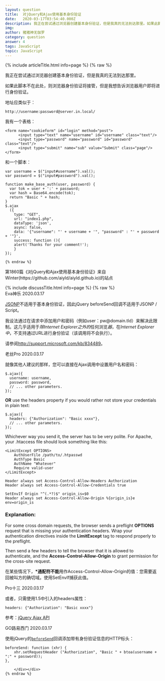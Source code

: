 ```yaml
---
layout: question
title:  对jQuery和Ajax使用基本身份验证
date:   2020-03-17T03:54:40.000Z
description: 我正在尝试通过浏览器创建基本身份验证，但是我真的无法到达那里。如果此脚本不在此处，则浏览器身份验证将接管，但是我想告诉浏览器用户即将进行身份验证。...
img: 
author: 猪猪神无伽罗
category: question
answer: 4
tags: JavaScript
topic: JavaScript
---
```

<div class="article-root">
  <div class="article">
    {% include articleTitle.html info=page %}
    {% raw %}
    <div class="article-content"><p><font style="vertical-align: inherit;"><font style="vertical-align: inherit;">我正在尝试通过浏览器创建基本身份验证，但是我真的无法到达那里。</font></font></p>

<p><font style="vertical-align: inherit;"><font style="vertical-align: inherit;">如果此脚本不在此处，则浏览器身份验证将接管，但是我想告诉浏览器用户即将进行身份验证。</font></font></p>

<p><font style="vertical-align: inherit;"><font style="vertical-align: inherit;">地址应类似于：</font></font></p>

<pre><code>http://username:password@server.in.local/
</code></pre>

<p><font style="vertical-align: inherit;"><font style="vertical-align: inherit;">我有一个表格：</font></font></p>

<pre><code>&lt;form name="cookieform" id="login" method="post"&gt;<font></font>
      &lt;input type="text" name="username" id="username" class="text"/&gt;<font></font>
      &lt;input type="password" name="password" id="password" class="text"/&gt;<font></font>
      &lt;input type="submit" name="sub" value="Submit" class="page"/&gt;<font></font>
&lt;/form&gt;<font></font>
</code></pre>

<p><font style="vertical-align: inherit;"><font style="vertical-align: inherit;">和一个脚本：</font></font></p>

<pre><code>var username = $("input#username").val();<font></font>
var password = $("input#password").val();<font></font>
<font></font>
function make_base_auth(user, password) {<font></font>
  var tok = user + ':' + password;<font></font>
  var hash = Base64.encode(tok);<font></font>
  return "Basic " + hash;<font></font>
}<font></font>
$.ajax<font></font>
  ({<font></font>
    type: "GET",<font></font>
    url: "index1.php",<font></font>
    dataType: 'json',<font></font>
    async: false,<font></font>
    data: '{"username": "' + username + '", "password" : "' + password + '"}',<font></font>
    success: function (){<font></font>
    alert('Thanks for your comment!');<font></font>
    }<font></font>
});<font></font>
</code></pre></div>
    {% endraw %}
  </div>
  <p class="winter_mark">第1860篇《对jQuery和Ajax使用基本身份验证》来自Winter(https://github.com/aiyld/aiyld.github.io)的站点</p>
  <div class="discuss-wrapper">
    {% include discussTitle.html info=page %}
    {% raw %}
    <div class="discuss-item">
        <div class="discuss-parent">
          <div class="discuss-meta">
            <span class="discuss-user">Eva神乐</span>
            <span class="discuss-time">2020.03.17</span>
          </div>
          <div class="discuss-comment"><p><a href="http://en.wikipedia.org/wiki/JSONP" rel="nofollow noreferrer"><font style="vertical-align: inherit;"><font style="vertical-align: inherit;">JSONP</font></font></a><font style="vertical-align: inherit;"><font style="vertical-align: inherit;">不适用于基本身份验证，因此jQuery beforeSend回调不适用于JSONP / Script。</font></font></p>

<p><font style="vertical-align: inherit;"><font style="vertical-align: inherit;">我设法通过在请求中添加用户和密码（例如user：pw@domain.tld）来解决此限制。</font><font style="vertical-align: inherit;">这几乎适用于</font></font><em><font style="vertical-align: inherit;"><font style="vertical-align: inherit;">除Internet Explorer之外的</font></font></em><font style="vertical-align: inherit;"><font style="vertical-align: inherit;">任何浏览</font><em><font style="vertical-align: inherit;">器</font></em><font style="vertical-align: inherit;">，在</font><em><font style="vertical-align: inherit;">Internet Explorer中</font></em><font style="vertical-align: inherit;">，不支持通过URL进行身份验证（该调用将不会执行）。</font></font></p>

<p><font style="vertical-align: inherit;"><font style="vertical-align: inherit;">请参阅</font></font><a href="http://support.microsoft.com/kb/834489" rel="nofollow noreferrer"><font style="vertical-align: inherit;"><font style="vertical-align: inherit;">http://support.microsoft.com/kb/834489</font></font></a><font style="vertical-align: inherit;"><font style="vertical-align: inherit;">。</font></font></p></div>
        </div></div><div class="discuss-item">
        <div class="discuss-parent">
          <div class="discuss-meta">
            <span class="discuss-user">老丝Pro</span>
            <span class="discuss-time">2020.03.17</span>
          </div>
          <div class="discuss-comment"><p><font style="vertical-align: inherit;"><font style="vertical-align: inherit;">就像其他人建议的那样，您可以直接在Ajax调用中设置用户名和密码：</font></font></p>

<pre><code>$.ajax({<font></font>
  username: username,<font></font>
  password: password,<font></font>
  // ... other parameters.<font></font>
});<font></font>
</code></pre>

<p><strong>OR</strong> use the headers property if you would rather not store your credentials in plain text:</p>

<pre><code>$.ajax({<font></font>
  headers: {"Authorization": "Basic xxxx"},<font></font>
  // ... other parameters.<font></font>
});<font></font>
</code></pre>

<p>Whichever way you send it, the server has to be very polite. For Apache, your .htaccess file should look something like this:</p>

<pre><code>&lt;LimitExcept OPTIONS&gt;<font></font>
    AuthUserFile /path/to/.htpasswd<font></font>
    AuthType Basic<font></font>
    AuthName "Whatever"<font></font>
    Require valid-user<font></font>
&lt;/LimitExcept&gt;<font></font>
<font></font>
Header always set Access-Control-Allow-Headers Authorization<font></font>
Header always set Access-Control-Allow-Credentials true<font></font>
<font></font>
SetEnvIf Origin "^(.*?)$" origin_is=$0<font></font>
Header always set Access-Control-Allow-Origin %{origin_is}e env=origin_is<font></font>
</code></pre>

<h3>Explanation:</h3>

<p>For some cross domain requests, the browser sends a preflight <strong>OPTIONS</strong> request that is missing your authentication headers. Wrap your authentication directives inside the <strong>LimitExcept</strong> tag to respond properly to the preflight.</p>

<p>Then send a few headers to tell the browser that it is allowed to authenticate, and the  <strong>Access-Control-Allow-Origin</strong> to grant permission for the cross-site request.</p>

<p><font style="vertical-align: inherit;"><font style="vertical-align: inherit;">在某些情况下，</font></font><strong><font style="vertical-align: inherit;"><font style="vertical-align: inherit;">*通配符不能</font></font></strong><font style="vertical-align: inherit;"><font style="vertical-align: inherit;">用作Access-Control-Allow-Origin的值：您需要返回被叫方的确切域。</font><font style="vertical-align: inherit;">使用SetEnvIf捕获此值。</font></font></p></div>
        </div></div><div class="discuss-item">
        <div class="discuss-parent">
          <div class="discuss-meta">
            <span class="discuss-user">Pro十三</span>
            <span class="discuss-time">2020.03.17</span>
          </div>
          <div class="discuss-comment"><p><font style="vertical-align: inherit;"><font style="vertical-align: inherit;">或者，只需使用1.5中引入的headers属性：</font></font></p>

<pre><code>headers: {"Authorization": "Basic xxxx"}
</code></pre>

<p><font style="vertical-align: inherit;"><font style="vertical-align: inherit;">参考：</font></font><a href="http://api.jquery.com/jQuery.ajax/"><font style="vertical-align: inherit;"><font style="vertical-align: inherit;">jQuery Ajax API</font></font></a></p></div>
        </div></div><div class="discuss-item">
        <div class="discuss-parent">
          <div class="discuss-meta">
            <span class="discuss-user">GO路易西门</span>
            <span class="discuss-time">2020.03.17</span>
          </div>
          <div class="discuss-comment"><p><font style="vertical-align: inherit;"><font style="vertical-align: inherit;">使用jQuery的</font></font><a href="http://api.jquery.com/jQuery.ajax/" rel="noreferrer"><code>beforeSend</code></a><font style="vertical-align: inherit;"><font style="vertical-align: inherit;">回调添加带有身份验证信息的HTTP标头：</font></font></p>

<pre><code>beforeSend: function (xhr) {<font></font>
    xhr.setRequestHeader ("Authorization", "Basic " + btoa(username + ":" + password));<font></font>
},<font></font>
</code></pre></div>
        </div></div>
    {% endraw %}
  </div>
<div>
